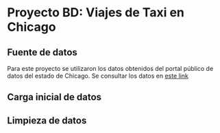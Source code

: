 # Proyecto BD: Viajes de Taxi en Chicago

## Fuente de datos
Para este proyecto se utilizaron los datos obtenidos del portal público de datos del estado de Chicago. Se consultar los datos en [este link](https://data.cityofchicago.org/Transportation/Taxi-Trips-2024-/ajtu-isnz/about_data)

## Carga inicial de datos


## Limpieza de datos
